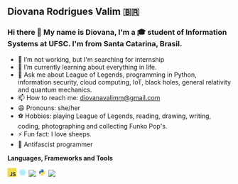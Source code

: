 ## Diovana Rodrigues Valim :brazil:
### Hi there 👋 My name is Diovana, I'm a 🎓 student of Information Systems at UFSC. I'm from Santa Catarina, Brasil. 

- 🔭 I’m not working, but I'm searching for internship
- 🌱 I’m currently learning about everything in life.
- 💬 Ask me about League of Legends, programming in Python, information security, cloud computing, IoT, black holes, general relativity and quantum mechanics.
- 📫 How to reach me: diovanavalimm@gmail.com
- 😄 Pronouns: she/her
- ⚽ Hobbies: playing League of Legends, reading, drawing, writing, coding, photographing and collecting Funko Pop's.
- ⚡ Fun fact: I love sheeps.
- 󠁧󠁢󠁥󠁮󠁧󠁿🚩 Antifascist programmer

**Languages, Frameworks and Tools**

<code><img height="20" src="https://raw.githubusercontent.com/github/explore/80688e429a7d4ef2fca1e82350fe8e3517d3494d/topics/javascript/javascript.png"></code>
<code><img height="20" src="https://raw.githubusercontent.com/github/explore/80688e429a7d4ef2fca1e82350fe8e3517d3494d/topics/react/react.png"></code>
<code><img height="20" src="https://cdn4.iconfinder.com/data/icons/logos-and-brands/512/285_R_Project_logo-512.png"></code>
<code><img height="20" src="https://raw.githubusercontent.com/github/explore/80688e429a7d4ef2fca1e82350fe8e3517d3494d/topics/python/python.png"></code>
<code><img height="20" src="https://www.ifpe.edu.br/campus/palmares/noticias/curso-de-extensao-em-java/javalogo.png"></code>
